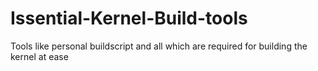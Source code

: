 # Issential-Kernel-Build-tools
Tools like personal buildscript and all which are required for building the kernel at ease
